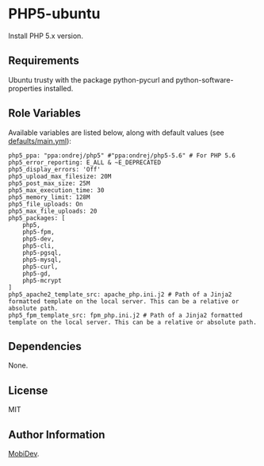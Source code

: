 PHP5-ubuntu
=========

Install PHP 5.x version.

Requirements
------------

Ubuntu trusty with the package python-pycurl and python-software-properties installed.

Role Variables
--------------

Available variables are listed below, along with default values (see [defaults/main.yml](defaults/main.yml)):

    php5_ppa: "ppa:ondrej/php5" #"ppa:ondrej/php5-5.6" # For PHP 5.6
    php5_error_reporting: E_ALL & ~E_DEPRECATED
    php5_display_errors: 'Off'
    php5_upload_max_filesize: 20M
    php5_post_max_size: 25M
    php5_max_execution_time: 30
    php5_memory_limit: 128M
    php5_file_uploads: On
    php5_max_file_uploads: 20
    php5_packages: [
        php5,
        php5-fpm,
        php5-dev,
        php5-cli,
        php5-pgsql,
        php5-mysql,
        php5-curl,
        php5-gd,
        php5-mcrypt
    ]
    php5_apache2_template_src: apache_php.ini.j2 # Path of a Jinja2 formatted template on the local server. This can be a relative or absolute path.
    php5_fpm_template_src: fpm_php.ini.j2 # Path of a Jinja2 formatted template on the local server. This can be a relative or absolute path.


Dependencies
------------

None.

License
-------

MIT

Author Information
------------------

[MobiDev](http://mobidev.biz/).
